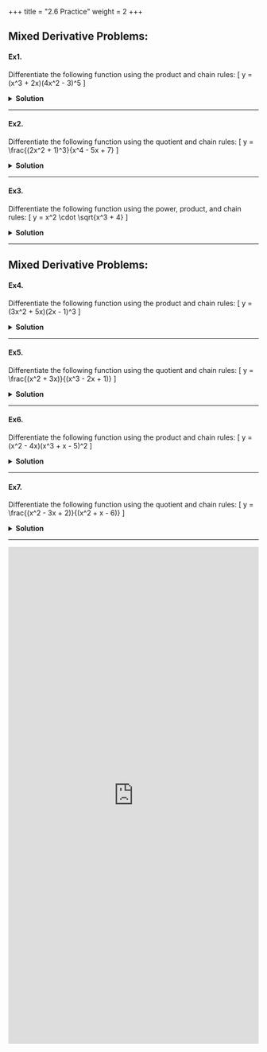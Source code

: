+++
title = "2.6 Practice"
weight = 2
+++

## Mixed Derivative Problems:

#### Ex1.
Differentiate the following function using the product and chain rules:
\[
y = (x^3 + 2x)(4x^2 - 3)^5
\]

<details>
  <summary>
    <strong id="solution-title">Solution</strong>
  </summary>

1. Identify the two factors in the product:
   - First factor: \( u(x) = x^3 + 2x \)
   - Second factor: \( v(x) = (4x^2 - 3)^5 \)

2. Apply the **product rule**:
   \[
   \frac{dy}{dx} = u'(x)v(x) + u(x)v'(x)
   \]

3. Differentiate \( u(x) \):
   \[
   u'(x) = 3x^2 + 2
   \]

4. Differentiate \( v(x) \) using the **chain rule**:
   - Outer function: \( w(z) = z^5 \), where \( z = 4x^2 - 3 \).
   - Inner function: \( z(x) = 4x^2 - 3 \).
   - Differentiate the outer function:
     \[
     \frac{dw}{dz} = 5z^4
     \]
   - Differentiate the inner function:
     \[
     \frac{dz}{dx} = 8x
     \]
   - Multiply the derivatives:
     \[
     v'(x) = 5(4x^2 - 3)^4 \cdot 8x = 40x(4x^2 - 3)^4
     \]

5. Substitute into the product rule formula:
   \[
   \frac{dy}{dx} = (3x^2 + 2)(4x^2 - 3)^5 + (x^3 + 2x) \cdot 40x(4x^2 - 3)^4
   \]

6. Simplify if desired:
   \[
   \frac{dy}{dx} = (3x^2 + 2)(4x^2 - 3)^5 + 40x^2(x^3 + 2x)(4x^2 - 3)^4
   \]

Thus, the derivative is:
\[
\boxed{\frac{dy}{dx} = (3x^2 + 2)(4x^2 - 3)^5 + 40x^2(x^3 + 2x)(4x^2 - 3)^4}
\]
</details>

---

#### Ex2.
Differentiate the following function using the quotient and chain rules:
\[
y = \frac{(2x^2 + 1)^3}{x^4 - 5x + 7}
\]

<details>
  <summary>
    <strong id="solution-title">Solution</strong>
  </summary>

1. Identify the numerator and denominator:
   - Numerator: \( u(x) = (2x^2 + 1)^3 \)
   - Denominator: \( v(x) = x^4 - 5x + 7 \)

2. Apply the **quotient rule**:
   \[
   \frac{dy}{dx} = \frac{u'(x)v(x) - u(x)v'(x)}{[v(x)]^2}
   \]

3. Differentiate \( u(x) \) using the **chain rule**:
   - Outer function: \( w(z) = z^3 \), where \( z = 2x^2 + 1 \).
   - Inner function: \( z(x) = 2x^2 + 1 \).
   - Differentiate the outer function:
     \[
     \frac{dw}{dz} = 3z^2
     \]
   - Differentiate the inner function:
     \[
     \frac{dz}{dx} = 4x
     \]
   - Multiply the derivatives:
     \[
     u'(x) = 3(2x^2 + 1)^2 \cdot 4x = 12x(2x^2 + 1)^2
     \]

4. Differentiate \( v(x) \):
   \[
   v'(x) = 4x^3 - 5
   \]

5. Substitute into the quotient rule formula:
   \[
   \frac{dy}{dx} = \frac{[12x(2x^2 + 1)^2](x^4 - 5x + 7) - [(2x^2 + 1)^3](4x^3 - 5)}{(x^4 - 5x + 7)^2}
   \]

Thus, the derivative is:
\[
\boxed{\frac{dy}{dx} = \frac{12x(2x^2 + 1)^2(x^4 - 5x + 7) - (2x^2 + 1)^3(4x^3 - 5)}{(x^4 - 5x + 7)^2}}
\]
</details>

---

#### Ex3.
Differentiate the following function using the power, product, and chain rules:
\[
y = x^2 \cdot \sqrt{x^3 + 4}
\]

<details>
  <summary>
    <strong id="solution-title">Solution</strong>
  </summary>

1. Rewrite the square root as a power:
   \[
   y = x^2 \cdot (x^3 + 4)^{\frac{1}{2}}
   \]

2. Identify the two factors in the product:
   - First factor: \( u(x) = x^2 \)
   - Second factor: \( v(x) = (x^3 + 4)^{\frac{1}{2}} \)

3. Apply the **product rule**:
   \[
   \frac{dy}{dx} = u'(x)v(x) + u(x)v'(x)
   \]

4. Differentiate \( u(x) \):
   \[
   u'(x) = 2x
   \]

5. Differentiate \( v(x) \) using the **chain rule**:
   - Outer function: \( w(z) = z^{\frac{1}{2}} \), where \( z = x^3 + 4 \).
   - Inner function: \( z(x) = x^3 + 4 \).
   - Differentiate the outer function:
     \[
     \frac{dw}{dz} = \frac{1}{2}z^{-\frac{1}{2}}
     \]
   - Differentiate the inner function:
     \[
     \frac{dz}{dx} = 3x^2
     \]
   - Multiply the derivatives:
     \[
     v'(x) = \frac{1}{2}(x^3 + 4)^{-\frac{1}{2}} \cdot 3x^2 = \frac{3x^2}{2\sqrt{x^3 + 4}}
     \]

6. Substitute into the product rule formula:
   \[
   \frac{dy}{dx} = 2x \cdot (x^3 + 4)^{\frac{1}{2}} + x^2 \cdot \frac{3x^2}{2\sqrt{x^3 + 4}}
   \]

7. Simplify:
   \[
   \frac{dy}{dx} = 2x\sqrt{x^3 + 4} + \frac{3x^4}{2\sqrt{x^3 + 4}}
   \]

Thus, the derivative is:
\[
\boxed{\frac{dy}{dx} = 2x\sqrt{x^3 + 4} + \frac{3x^4}{2\sqrt{x^3 + 4}}}
\]
</details>

---

## Mixed Derivative Problems:

#### Ex4.
Differentiate the following function using the product and chain rules:
\[
y = (3x^2 + 5x)(2x - 1)^3
\]

<details>
  <summary>
    <strong id="solution-title">Solution</strong>
  </summary>
**Solution:**
1. Identify the two factors in the product:
   - First factor: \( u(x) = 3x^2 + 5x \)
   - Second factor: \( v(x) = (2x - 1)^3 \)

2. Apply the **product rule**:
   \[
   \frac{dy}{dx} = u'(x)v(x) + u(x)v'(x)
   \]

3. Differentiate \( u(x) \):
   \[
   u'(x) = 6x + 5
   \]

4. Differentiate \( v(x) \) using the **chain rule**:
   - Outer function: \( w(z) = z^3 \), where \( z = 2x - 1 \).
   - Inner function: \( z(x) = 2x - 1 \).
   - Differentiate the outer function:
     \[
     \frac{dw}{dz} = 3z^2
     \]
   - Differentiate the inner function:
     \[
     \frac{dz}{dx} = 2
     \]
   - Multiply the derivatives:
     \[
     v'(x) = 3(2x - 1)^2 \cdot 2 = 6(2x - 1)^2
     \]

5. Substitute into the product rule formula:
   \[
   \frac{dy}{dx} = (6x + 5)(2x - 1)^3 + (3x^2 + 5x) \cdot 6(2x - 1)^2
   \]

Thus, the derivative is:
\[
\boxed{\frac{dy}{dx} = (6x + 5)(2x - 1)^3 + 6(3x^2 + 5x)(2x - 1)^2}
\]
</details>

---

#### Ex5.
Differentiate the following function using the quotient and chain rules:
\[
y = \frac{(x^2 + 3x)}{(x^3 - 2x + 1)}
\]

<details>
  <summary>
    <strong id="solution-title">Solution</strong>
  </summary>
**Solution:**
1. Identify the numerator and denominator:
   - Numerator: \( u(x) = x^2 + 3x \)
   - Denominator: \( v(x) = x^3 - 2x + 1 \)

2. Apply the **quotient rule**:
   \[
   \frac{dy}{dx} = \frac{u'(x)v(x) - u(x)v'(x)}{[v(x)]^2}
   \]

3. Differentiate \( u(x) \):
   \[
   u'(x) = 2x + 3
   \]

4. Differentiate \( v(x) \):
   \[
   v'(x) = 3x^2 - 2
   \]

5. Substitute into the quotient rule formula:
   \[
   \frac{dy}{dx} = \frac{(2x + 3)(x^3 - 2x + 1) - (x^2 + 3x)(3x^2 - 2)}{(x^3 - 2x + 1)^2}
   \]

Thus, the derivative is:
\[
\boxed{\frac{dy}{dx} = \frac{(2x + 3)(x^3 - 2x + 1) - (x^2 + 3x)(3x^2 - 2)}{(x^3 - 2x + 1)^2}}
\]
</details>

---

#### Ex6.
Differentiate the following function using the product and chain rules:
\[
y = (x^2 - 4x)(x^3 + x - 5)^2
\]

<details>
  <summary>
    <strong id="solution-title">Solution</strong>
  </summary>
**Solution:**
1. Identify the two factors in the product:
   - First factor: \( u(x) = x^2 - 4x \)
   - Second factor: \( v(x) = (x^3 + x - 5)^2 \)

2. Apply the **product rule**:
   \[
   \frac{dy}{dx} = u'(x)v(x) + u(x)v'(x)
   \]

3. Differentiate \( u(x) \):
   \[
   u'(x) = 2x - 4
   \]

4. Differentiate \( v(x) \) using the **chain rule**:
   - Outer function: \( w(z) = z^2 \), where \( z = x^3 + x - 5 \).
   - Inner function: \( z(x) = x^3 + x - 5 \).
   - Differentiate the outer function:
     \[
     \frac{dw}{dz} = 2z
     \]
   - Differentiate the inner function:
     \[
     \frac{dz}{dx} = 3x^2 + 1
     \]
   - Multiply the derivatives:
     \[
     v'(x) = 2(x^3 + x - 5) \cdot (3x^2 + 1) = 2(3x^2 + 1)(x^3 + x - 5)
     \]

5. Substitute into the product rule formula:
   \[
   \frac{dy}{dx} = (2x - 4)(x^3 + x - 5)^2 + (x^2 - 4x) \cdot 2(3x^2 + 1)(x^3 + x - 5)
   \]

Thus, the derivative is:
\[
\boxed{\frac{dy}{dx} = (2x - 4)(x^3 + x - 5)^2 + 2(x^2 - 4x)(3x^2 + 1)(x^3 + x - 5)}
\]
</details>

---

#### Ex7.
Differentiate the following function using the quotient and chain rules:
\[
y = \frac{(x^2 - 3x + 2)}{(x^2 + x - 6)}
\]

<details>
  <summary>
    <strong id="solution-title">Solution</strong>
  </summary>
**Solution:**
1. Identify the numerator and denominator:
   - Numerator: \( u(x) = x^2 - 3x + 2 \)
   - Denominator: \( v(x) = x^2 + x - 6 \)

2. Apply the **quotient rule**:
   \[
   \frac{dy}{dx} = \frac{u'(x)v(x) - u(x)v'(x)}{[v(x)]^2}
   \]

3. Differentiate \( u(x) \):
   \[
   u'(x) = 2x - 3
   \]

4. Differentiate \( v(x) \):
   \[
   v'(x) = 2x + 1
   \]

5. Substitute into the quotient rule formula:
   \[
   \frac{dy}{dx} = \frac{(2x - 3)(x^2 + x - 6) - (x^2 - 3x + 2)(2x + 1)}{(x^2 + x - 6)^2}
   \]

Thus, the derivative is:
\[
\boxed{\frac{dy}{dx} = \frac{(2x - 3)(x^2 + x - 6) - (x^2 - 3x + 2)(2x + 1)}{(x^2 + x - 6)^2}}
\]
</details>

---

<iframe src="https://script.google.com/macros/s/AKfycbyz4Hkw7kMgJd9n60pZfUzpr2UFDbNPfZEE7-U72kf2eOmky8UkBoihAWHF81BRmRA28g/exec" width="100%" height="1000px" frameborder="0" marginheight="0" marginwidth="0">Loading...</iframe>